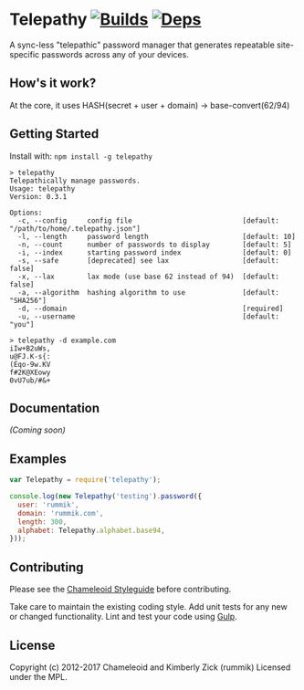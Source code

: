 Telepathy [![Builds][]][travis] [![Deps][]][gemnasium]
=========
A sync-less "telepathic" password manager that generates repeatable
site-specific passwords across any of your devices.

[Builds]: http://img.shields.io/travis-ci/chameleoid/telepathy.svg "Build Status"
[travis]: https://travis-ci.org/chameleoid/telepathy
[Deps]: https://img.shields.io/gemnasium/chameleoid/telepathy.svg "Dependency Status"
[gemnasium]: https://gemnasium.com/chameleoid/telepathy


## How's it work?
At the core, it uses HASH(secret + user + domain) -> base-convert(62/94)


## Getting Started
Install with: `npm install -g telepathy`

```
> telepathy
Telepathically manage passwords.
Usage: telepathy
Version: 0.3.1

Options:
  -c, --config     config file                           [default: "/path/to/home/.telepathy.json"]
  -l, --length     password length                       [default: 10]
  -n, --count      number of passwords to display        [default: 5]
  -i, --index      starting password index               [default: 0]
  -s, --safe       [deprecated] see lax                  [default: false]
  -x, --lax        lax mode (use base 62 instead of 94)  [default: false]
  -a, --algorithm  hashing algorithm to use              [default: "SHA256"]
  -d, --domain                                           [required]
  -u, --username                                         [default: "you"]

```

```
> telepathy -d example.com
iIw+B2uWs,
u@FJ.K-s{:
(Eqo-9w.KV
f#2K@XEowy
0vU7ub/#&+
```


## Documentation
_(Coming soon)_


## Examples
```javascript
var Telepathy = require('telepathy');

console.log(new Telepathy('testing').password({
  user: 'rummik',
  domain: 'rummik.com',
  length: 300,
  alphabet: Telepathy.alphabet.base94,
}));
```


## Contributing
Please see the [Chameleoid Styleguide][] before contributing.

Take care to maintain the existing coding style.  Add unit tests for any new or
changed functionality.  Lint and test your code using [Gulp][].

[Chameleoid Styleguide]: https://github.com/chameleoid/style
[Gulp]: http://gulpjs.com/


## License
Copyright (c) 2012-2017 Chameleoid and Kimberly Zick (rummik)
Licensed under the MPL.
